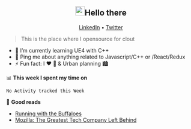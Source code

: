 <h2 align="center"><img src="https://camo.githubusercontent.com/2019d90b5d6b109833b6e130852e36fce013bb14/68747470733a2f2f63756c746f667468657061727479706172726f742e636f6d2f706172726f74732f68642f6c6170746f705f706172726f742e676966" width="25px">Hello there</h2>
<p align="center">
  <a href="https://www.linkedin.com/in/izqalan/">LinkedIn</a> •
  <a href="https://twitter.com/izqalan">Twitter</a>
</p>

> This is the place where I opensource for clout

- 🌱 I’m currently learning UE4 with C++
- 💬 Ping me about anything related to Javascript/C++ or /React/Redux
- ⚡ Fun fact: I :heart: :running: & Urban planning 🏙

📊 **This week I spent my time on**
<!--START_SECTION:waka-->
```text
No Activity tracked this Week
```
<!--END_SECTION:waka-->

📕 **Good reads**
- [Running with the Buffaloes](https://www.amazon.com/Running-Buffaloes-Wetmore-University-Colorado/dp/0762773987/ref=sr_1_1?crid=1FDQRB1A9BPWN&dchild=1&keywords=running+with+the+buffaloes+book&qid=1597290917&sprefix=running+with+the+buff%2Caps%2C399&sr=8-1)
- [Mozilla: The Greatest Tech Company Left Behind](https://medium.com/young-coder/mozilla-the-greatest-tech-company-left-behind-9e912098a0e1)
